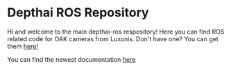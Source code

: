 # Depthai ROS Repository
Hi and welcome to the main depthai-ros respository! Here you can find ROS related code for OAK cameras from Luxonis. Don't have one? You can get them [here!](https://shop.luxonis.com/)

You can find the newest documentation [here](https://docs-beta.luxonis.com/software/ros/depthai-ros/intro/)
